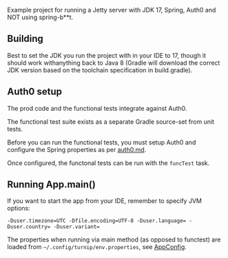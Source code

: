 Example project for running a Jetty server with JDK 17, Spring, Auth0 and NOT 
using spring-b**t.


## Building

Best to set the JDK you run the project with in your IDE to 17, though it 
should work withanything back to Java 8 (Gradle will download the correct 
JDK version based on the toolchain specification in build.gradle).


## Auth0 setup

The prod code and the functional tests integrate against Auth0.

The functional test suite exists as a separate Gradle source-set from unit
tests.

Before you can run the functional tests, you must setup Auth0 and configure
the Spring properties as per [auth0.md](./doc/auth0.md).

Once configured, the functonal tests can be run with the `funcTest` task.


## Running App.main()

If you want to start the app from your IDE, remember to specify JVM options:

`-Duser.timezone=UTC -Dfile.encoding=UTF-8 -Duser.language= -Duser.country= -Duser.variant=`

The properties when running via main method (as opposed to functest) are loaded
from `~/.config/turnip/env.properties`, see 
[AppConfig](/src/main/java/turnip/spring/config/AppConfig.java).
